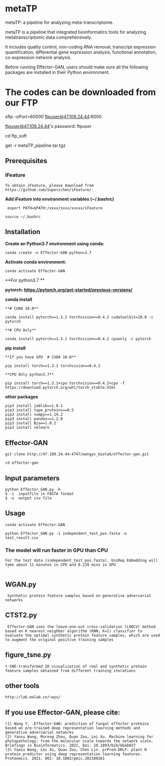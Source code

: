 # <metaTP>
   
# metaTP

metaTP: a pipeline for analyzing meta-transcriptome.

metaTP is a pipeline that integrated bioinformatics tools for analyzing metatranscriptomic data comprehensively.

It includes quality control, non-coding RNA removal, transcript expression quantification, differential gene expression analysis, functional annotation, co-expression network analysis. 

Before running Effector-GAN, users should make sure all the following packages are installed in their Python environment. 
   

# **The codes can be downloaded from our FTP**

  sftp -oPort=60000 ftpuser@47.109.24.44:6000

  ftpuser@47.109.24.44's password: ftpuser

  cd ftp_soft
 
  get -r metaTP_pipeline.tar.tgz

  
  
  
  

## **Prerequisites**

### **iFeature**
    
    To obtain iFeature, please download from https://github.com/Superzchen/iFeature/.
    
   **Add iFeature into environment variables (~/.bashrc)** 
   
   ` export PATH=$PATH:/xxxx/xxxx/xxxxx/iFeature`
   
   `source ~/.bashrc`
 
## **Installation**

  **Create an Python3.7 environment using conda:**
    
  `conda create -n Effector-GAN python=3.7`
    
  **Activate conda environment:**
    
  `conda activate Effector-GAN`
  
 **For python3.7 **
 
   **pytorch: https://pytorch.org/get-started/previous-versions/**
   
  **conda install**
   
    **# CUDA 10.0**
    
    conda install pytorch==1.3.1 torchvision==0.4.2 cudatoolkit=10.0 -c pytorch
    
    **# CPU Only**
    
    conda install pytorch==1.3.1 torchvision==0.4.2 cpuonly -c pytorch
    
  **pip install**
  
    **If you have GPU  # CUDA 10.0**
  
    pip install torch==1.3.1 torchvision==0.4.2
  
    **CPU Only python3.7**
    
    pip install torch==1.3.1+cpu torchvision==0.4.2+cpu -f https://download.pytorch.org/whl/torch_stable.html
  
 **other packages** 
   
    pip3 install joblib==1.0.1  
    pip3 install tape_proteins==0.5 
    pip3 install numpy==1.19.2 
    pip3 install pandas==1.2.0 
    pip3 install Bio==1.0.2
    pip3 install sklearn


## **Effector-GAN**

    git clone http://47.109.24.44:4747/wangys_biolab/effector-gan.git
  
    cd effector-gan

## Input parameters

    python Effector_GAN.py -h  
    $ -i  inputfile in FASTA format  
    $ -o  output csv file
 
## Usage

    conda activate Effector-GAN
    
  `python Effector_GAN.py -i independent_test_pos.fasta -o test_result.csv` 
  
### The model will run faster in GPU than CPU  
   
    For the test data (independent_test_pos.fasta), UniRep Embedding will take about 11 minutes in CPU and 0.239 mins in GPU
     `
## WGAN.py

     Synthetic protein feature samples based on generative adversarial networks

## CTST2.py
   
     Effector-GAN uses the leave-one-out cross-validation (LOOCV) method based on K nearest neighbor algorithm (KNN; K=1) classifier to evaluate the optimal synthetic protein feature samples, which are used to augment the original positive training samples

## figure_tsne.py
  
    t-SNE-transformed 2D visualization of real and synthetic protein feature samples obtained from different training iterations

## other tools

    http://lab.malab.cn/~wys/

## **If you use Effector-GAN, please cite:** 
    (1) Wang Y, .Effector-GAN: prediction of fungal effector proteins based on pre-trained deep representation learning methods and generative adversarial networks
    (2) Yansu Wang, Murong Zhou, Quan Zou, Lei Xu. Machine learning for phytopathology: from the molecular scale towards the network scale. Briefings in Bioinformatics. 2021, Doi: 10.1093/bib/bbab037
    (3) Yansu Wang, Lei Xu, Quan Zou, Chen Lin. prPred-DRLF: plant R protein predictor using deep representation learning features. Proteomics. 2021. DOI: 10.1002/pmic.202100161
